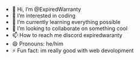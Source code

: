- 👋 Hi, I’m @ExpiredWarranty
- 👀 I’m interested in coding
- 🌱 I’m currently learning everything possible
- 💞️ I’m looking to collaborate on something cool
- 📫 How to reach me discord expiredwaranty
- 😄 Pronouns: he/him
- ⚡ Fun fact: im really good with web devolopment

<!---
ExpiredWarranty/ExpiredWarranty is a ✨ special ✨ repository because its `README.md` (this file) appears on your GitHub profile.
You can click the Preview link to take a look at your changes.
--->
